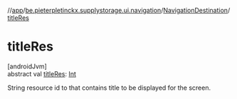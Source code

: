 //[app](../../../index.md)/[be.pieterpletinckx.supplystorage.ui.navigation](../index.md)/[NavigationDestination](index.md)/[titleRes](title-res.md)

# titleRes

[androidJvm]\
abstract val [titleRes](title-res.md): [Int](https://kotlinlang.org/api/latest/jvm/stdlib/kotlin/-int/index.html)

String resource id to that contains title to be displayed for the screen.
